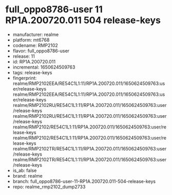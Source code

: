 # full_oppo8786-user 11 RP1A.200720.011 504 release-keys
- manufacturer: realme
- platform: mt6768
- codename: RMP2102
- flavor: full_oppo8786-user
- release: 11
- id: RP1A.200720.011
- incremental: 1650624509763
- tags: release-keys
- fingerprint: realme/RMP2102EEA/RE54C1L1:11/RP1A.200720.011/1650624509763:user/release-keys
realme/RMP2102EEA/RE54C1L1:11/RP1A.200720.011/1650624509763:user/release-keys
realme/RMP2102RU/RE54C1L1:11/RP1A.200720.011/1650624509763:user/release-keys
realme/RMP2102RU/RE54C1L1:11/RP1A.200720.011/1650624509763:user/release-keys
realme/RMP2102/RE54C1L1:11/RP1A.200720.011/1650624509763:user/release-keys
realme/RMP2102/RE54C1L1:11/RP1A.200720.011/1650624509763:user/release-keys
realme/RMP2102TR/RE54C1L1:11/RP1A.200720.011/1650624509763:user/release-keys
realme/RMP2102TR/RE54C1L1:11/RP1A.200720.011/1650624509763:user/release-keys
- is_ab: false
- brand: realme
- branch: full_oppo8786-user-11-RP1A.200720.011-504-release-keys
- repo: realme_rmp2102_dump2733
